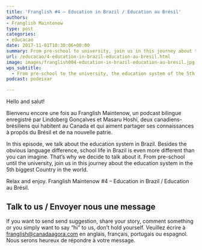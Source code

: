 ```yaml
---
title: 'Franglish #4 – Education in Brazil / Education au Brésil'
authors:
- Franglish Maintenow
type: post
categories:
- educacao
date: 2017-11-01T10:30:06+00:00
summary: From pre-school to university, join us in this journey about the education system in Brazil, the 5th biggest Country in the world.
url: /educacao/4-education-in-brazil-education-au-bresil.html
image: images/franglish004-education-in-brazil-education-au-bresil.jpg
wps_subtitle:
  - From pre-school to the university, the education system of the 5th biggest Country in the world
podcast: podeixar

---
```

Hello and salut!

Bienvenu encore une fois au Franglish Maintenow, un podcast bilingue enregistré par Lindoberg Gonçalves et Masaru Hoshi, deux canadiens-brésiliens qui habitent au Canada et qui aiment partager ses connaissances à propôs du Brésil et de na nouvelle patrie.

In this episode, we talk about the education system in Brazil. Besides the obvious language difference, school life in Brazil is even more different than you can imagine. That&#8217;s why we decide to talk about it. From pre-school until the university, join us in this journey about the education system in the 5th biggest Country in the world.

Relax and enjoy. Franglish Maintenow #4 &#8211; Education in Brazil / Education au Brésil.

## Talk to us / Envoyer nous une message

If you want to send send suggestion, share your story, comment something or you simply want to say &#8220;hi&#8221; to us, don&#8217;t hold yourself.&nbsp;Veuillez écrire à <franglish@canadaagora.com> en anglais, français, portugais ou espagnol. Nous serons heureux de répondre à votre message.